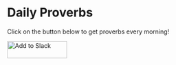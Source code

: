 # Daily Proverbs

Click on the button below to get proverbs every morning!

<a href="https://slack.com/oauth/authorize?scope=incoming-webhook,commands,bot&client_id=331659713222.331660666310"><img alt="Add to Slack" height="40" width="139" src="https://platform.slack-edge.com/img/add_to_slack.png" srcset="https://platform.slack-edge.com/img/add_to_slack.png 1x, https://platform.slack-edge.com/img/add_to_slack@2x.png 2x" /></a>
